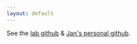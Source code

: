 ```yaml
---
layout: default
---
```


See the [lab github](https://github.com/janclemenslab) & [Jan's personal github](https://github.com/postpop).
